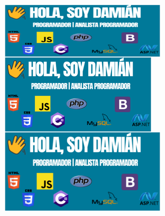 <img src="https://github.com/Damian-Daporta/Damian-Daporta/blob/main/IMAGEN%20DE%20PORTADA.png">
<img src="https://github.com/Damian-Daporta/Damian-Daporta/blob/main/IMAGEN%20DE%20PORTADA%20(1)%20(1).png">
<img src="https://github.com/Damian-Daporta/Damian-Daporta/blob/main/IMAGEN%20DE%20PORTADA%20(1)%20(2).png">
